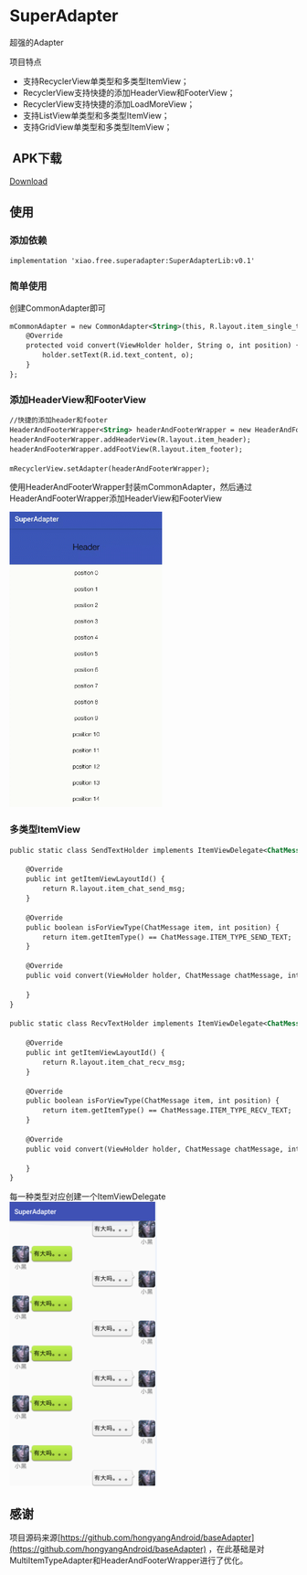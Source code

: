 # SuperAdapter
超强的Adapter

项目特点
* 支持RecyclerView单类型和多类型ItemView；
* RecyclerView支持快捷的添加HeaderView和FooterView；
* RecyclerView支持快捷的添加LoadMoreView；
* 支持ListView单类型和多类型ItemView；
* 支持GridView单类型和多类型ItemView；

##  APK下载
[Download](https://github.com/linuxjava/SuperAdapter/raw/master/apk/app-debug.apk)

## 使用
### 添加依赖
```xml
implementation 'xiao.free.superadapter:SuperAdapterLib:v0.1'
```
### 简单使用
创建CommonAdapter即可
```xml
mCommonAdapter = new CommonAdapter<String>(this, R.layout.item_single_text) {
    @Override
    protected void convert(ViewHolder holder, String o, int position) {
        holder.setText(R.id.text_content, o);
    }
};
```
### 添加HeaderView和FooterView
```xml
//快捷的添加header和footer
HeaderAndFooterWrapper<String> headerAndFooterWrapper = new HeaderAndFooterWrapper<>(mCommonAdapter);
headerAndFooterWrapper.addHeaderView(R.layout.item_header);
headerAndFooterWrapper.addFootView(R.layout.item_footer);

mRecyclerView.setAdapter(headerAndFooterWrapper);
```
使用HeaderAndFooterWrapper封装mCommonAdapter，然后通过HeaderAndFooterWrapper添加HeaderView和FooterView

![image](https://github.com/linuxjava/SuperAdapter/raw/master/screenshot/2.gif)

### 多类型ItemView
```xml
public static class SendTextHolder implements ItemViewDelegate<ChatMessage> {

    @Override
    public int getItemViewLayoutId() {
        return R.layout.item_chat_send_msg;
    }

    @Override
    public boolean isForViewType(ChatMessage item, int position) {
        return item.getItemType() == ChatMessage.ITEM_TYPE_SEND_TEXT;
    }

    @Override
    public void convert(ViewHolder holder, ChatMessage chatMessage, int position) {

    }
}

public static class RecvTextHolder implements ItemViewDelegate<ChatMessage> {

    @Override
    public int getItemViewLayoutId() {
        return R.layout.item_chat_recv_msg;
    }

    @Override
    public boolean isForViewType(ChatMessage item, int position) {
        return item.getItemType() == ChatMessage.ITEM_TYPE_RECV_TEXT;
    }

    @Override
    public void convert(ViewHolder holder, ChatMessage chatMessage, int position) {

    }
}
```
每一种类型对应创建一个ItemViewDelegate
![image](https://github.com/linuxjava/SuperAdapter/raw/master/screenshot/1.png)

## 感谢
项目源码来源[https://github.com/hongyangAndroid/baseAdapter](https://github.com/hongyangAndroid/baseAdapter)
，在此基础是对MultiItemTypeAdapter和HeaderAndFooterWrapper进行了优化。




